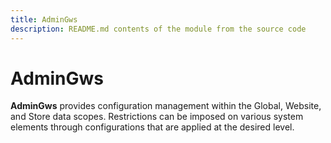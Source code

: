 ```yaml
---
title: AdminGws
description: README.md contents of the module from the source code
---
```


# AdminGws

**AdminGws** provides configuration management within the Global, Website, and Store data scopes. Restrictions can be
imposed on various system elements through configurations that are applied at the desired level.
